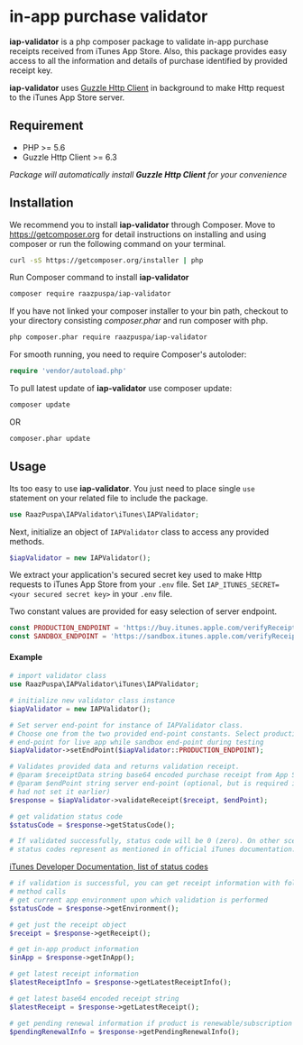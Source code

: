in-app purchase validator
============================

**iap-validator** is a php composer package to validate in-app purchase
receipts received from iTunes App Store. Also, this package provides easy
access to all the information and details of purchase identified by provided
receipt key.

**iap-validator** uses [Guzzle Http Client](https://github.com/guzzle/guzzle)
in background to make Http request to the iTunes App Store server.


## Requirement
- PHP >= 5.6
- Guzzle Http Client >= 6.3

_Package will automatically install **Guzzle Http Client** for your convenience_


## Installation
We recommend you to install **iap-validator** through Composer. Move to
https://getcomposer.org for detail instructions on installing and using
composer or run the following command on your terminal.

```bash
curl -sS https://getcomposer.org/installer | php
```

Run Composer command to install **iap-validator**

```bash
composer require raazpuspa/iap-validator
```

If you have not linked your composer installer to your bin path, checkout to
your directory consisting *composer.phar* and run composer with php.

```bash
php composer.phar require raazpuspa/iap-validator
```

For smooth running, you need to require Composer's autoloder:

```php
require 'vendor/autoload.php'
```

To pull latest update of **iap-validator** use composer update:

```bash
composer update
```

OR

```bash
composer.phar update
```


## Usage
Its too easy to use **iap-validator**. You just need to place single `use`
statement on your related file to include the package.

```php
use RaazPuspa\IAPValidator\iTunes\IAPValidator;
```

Next, initialize an object of `IAPValidator` class to access any provided
methods.

```php
$iapValidator = new IAPValidator();
```

We extract your application's secured secret key used to make Http requests to
iTunes App Store from your `.env` file. Set `IAP_ITUNES_SECRET=<your secured
secret key>` in your `.env` file.

Two constant values are provided for easy selection of server endpoint.

```php
const PRODUCTION_ENDPOINT = 'https://buy.itunes.apple.com/verifyReceipt';
const SANDBOX_ENDPOINT = 'https://sandbox.itunes.apple.com/verifyReceipt';
```


#### Example

```php
# import validator class
use RaazPuspa\IAPValidator\iTunes\IAPValidator;

# initialize new validator class instance
$iapValidator = new IAPValidator();

# Set server end-point for instance of IAPValidator class.
# Choose one from the two provided end-point constants. Select production
# end-point for live app while sandbox end-point during testing
$iapValidator->setEndPoint($iapValidator::PRODUCTION_ENDPOINT);

# Validates provided data and returns validation receipt.
# @param $receiptData string base64 encoded purchase receipt from App Store
# @param $endPoint string server end-point (optional, but is required if you
# had not set it earlier)
$response = $iapValidator->validateReceipt($receipt, $endPoint);

# get validation status code
$statusCode = $response->getStatusCode();

# If validated successfully, status code will be 0 (zero). On other scenario,
# status codes represent as mentioned in official iTunes documentation.
```

[iTunes Developer Documentation, list of status codes](https://developer.apple.com/library/content/releasenotes/General/ValidateAppStoreReceipt/Chapters/ValidateRemotely.html#//apple_ref/doc/uid/TP40010573-CH104-SW5)

```php
# if validation is successful, you can get receipt information with following
# method calls
# get current app environment upon which validation is performed
$statusCode = $response->getEnvironment();

# get just the receipt object
$receipt = $response->getReceipt();

# get in-app product information
$inApp = $response->getInApp();

# get latest receipt information
$latestReceiptInfo = $response->getLatestReceiptInfo();

# get latest base64 encoded receipt string
$latestReceipt = $response->getLatestReceipt();

# get pending renewal information if product is renewable/subscription based
$pendingRenewalInfo = $response->getPendingRenewalInfo();
```
